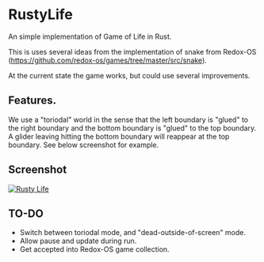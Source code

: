 # RustyLife
An simple implementation of Game of Life in Rust.

This is uses several ideas from the implementation of snake from Redox-OS (https://github.com/redox-os/games/tree/master/src/snake).

At the current state the game works, but could use several improvements.

## Features.

We use a "toriodal" world in the sense that the left boundary is "glued" to the right boundary and the bottom boundary is "glued" to the top boundary. A glider leaving hitting the bottom boundary will reappear at the top boundary. See below screenshot for example.

## Screenshot

[![Rusty Life](https://media.giphy.com/media/dB1Go9uCBS72Eck09h/giphy.gif)](https://media.giphy.com/media/dB1Go9uCBS72Eck09h/giphy.gif)



## TO-DO

- Switch between toriodal mode, and "dead-outside-of-screen" mode.
- Allow pause and update during run.
- Get accepted into Redox-OS game collection.



